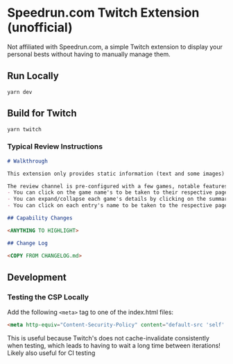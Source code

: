 # Speedrun.com Twitch Extension (unofficial)

Not affiliated with Speedrun.com, a simple Twitch extension to display your personal bests without having to manually manage them.

## Run Locally

```
yarn dev
```

## Build for Twitch

```
yarn twitch
```

### Typical Review Instructions

```md
# Walkthrough

This extension only provides static information (text and some images) fetched from Speedrun.com's API.  It also uses Twitch's configuration service, there is no custom EBS involved.

The review channel is pre-configured with a few games, notable features are:
- You can click on the game name's to be taken to their respective page on speedrun.com
- You can expand/collapse each game's details by clicking on the summary section
- You can click on each entry's name to be taken to the respective page on speedrun.com

## Capability Changes

<ANYTHING TO HIGHLIGHT>

## Change Log

<COPY FROM CHANGELOG.md>
```

## Development

### Testing the CSP Locally

Add the following `<meta>` tag to one of the index.html files:

```html
<meta http-equiv="Content-Security-Policy" content="default-src 'self' https://u2nvainvlx73h5a7cnxpiodpfcbmo1.ext-twitch.tv; block-all-mixed-content; img-src 'self' https://u2nvainvlx73h5a7cnxpiodpfcbmo1.ext-twitch.tv https://static-cdn.jtvnw.net https://www.speedrun.com https://*.google-analytics.com https://www.googletagmanager.com data: blob:; media-src 'self' https://u2nvainvlx73h5a7cnxpiodpfcbmo1.ext-twitch.tv  data: blob:; frame-ancestors https://supervisor.ext-twitch.tv https://extension-files.twitch.tv https://*.twitch.tv https://*.twitch.tech https://localhost.twitch.tv:* https://localhost.twitch.tech:* http://localhost.rig.twitch.tv:*; font-src 'self' https://u2nvainvlx73h5a7cnxpiodpfcbmo1.ext-twitch.tv https://fonts.googleapis.com https://fonts.gstatic.com; style-src 'self' 'unsafe-inline' https://u2nvainvlx73h5a7cnxpiodpfcbmo1.ext-twitch.tv https://fonts.googleapis.com; connect-src 'self' https://u2nvainvlx73h5a7cnxpiodpfcbmo1.ext-twitch.tv https://api.twitch.tv wss://pubsub-edge.twitch.tv https://www.speedrun.com/api/ https://*.google-analytics.com https://stats.g.doubleclick.net https://www.googletagmanager.com; script-src 'self' https://u2nvainvlx73h5a7cnxpiodpfcbmo1.ext-twitch.tv https://extension-files.twitch.tv https://*.google-analytics.com https://www.googletagmanager.com;">
```

This is useful because Twitch's does not cache-invalidate consistently when testing, which leads to having to wait a long time between iterations! Likely also useful for CI testing
